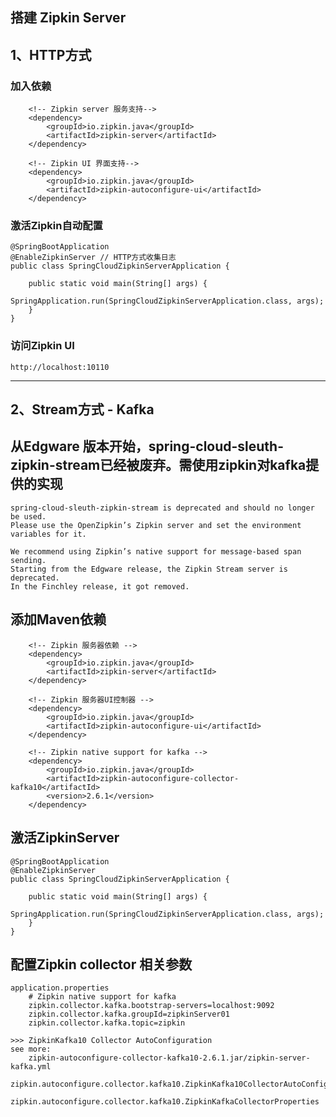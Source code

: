 ## 搭建 Zipkin Server

## 1、HTTP方式
### 加入依赖
		<!-- Zipkin server 服务支持-->
		<dependency>
		    <groupId>io.zipkin.java</groupId>
		    <artifactId>zipkin-server</artifactId>
		</dependency>
		
		<!-- Zipkin UI 界面支持-->
		<dependency>
			<groupId>io.zipkin.java</groupId>
			<artifactId>zipkin-autoconfigure-ui</artifactId>
		</dependency>
		
		
### 激活Zipkin自动配置
	@SpringBootApplication
	@EnableZipkinServer // HTTP方式收集日志
	public class SpringCloudZipkinServerApplication {
	
		public static void main(String[] args) {
			SpringApplication.run(SpringCloudZipkinServerApplication.class, args);
		}
	}
	
	
### 访问Zipkin UI
	http://localhost:10110

---------------------------------------------------------------------------

## 2、Stream方式  - Kafka

## 从Edgware 版本开始，spring-cloud-sleuth-zipkin-stream已经被废弃。需使用zipkin对kafka提供的实现
	spring-cloud-sleuth-zipkin-stream is deprecated and should no longer be used. 
	Please use the OpenZipkin’s Zipkin server and set the environment variables for it.
	
	We recommend using Zipkin’s native support for message-based span sending. 
	Starting from the Edgware release, the Zipkin Stream server is deprecated. 
	In the Finchley release, it got removed.
	

## 添加Maven依赖
		<!-- Zipkin 服务器依赖 -->
		<dependency>
			<groupId>io.zipkin.java</groupId>
			<artifactId>zipkin-server</artifactId>
		</dependency>

		<!-- Zipkin 服务器UI控制器 -->
		<dependency>
			<groupId>io.zipkin.java</groupId>
			<artifactId>zipkin-autoconfigure-ui</artifactId>
		</dependency>
		
		<!-- Zipkin native support for kafka -->
		<dependency>
		    <groupId>io.zipkin.java</groupId>
		    <artifactId>zipkin-autoconfigure-collector-kafka10</artifactId>
		    <version>2.6.1</version>
		</dependency>
		

## 激活ZipkinServer
	@SpringBootApplication
	@EnableZipkinServer
	public class SpringCloudZipkinServerApplication {
	
		public static void main(String[] args) {
			SpringApplication.run(SpringCloudZipkinServerApplication.class, args);
		}
	}

## 配置Zipkin collector 相关参数
	
	application.properties
		# Zipkin native support for kafka 
		zipkin.collector.kafka.bootstrap-servers=localhost:9092
		zipkin.collector.kafka.groupId=zipkinServer01
		zipkin.collector.kafka.topic=zipkin
	
	>>> ZipkinKafka10 Collector AutoConfiguration 
	see more: 
		zipkin-autoconfigure-collector-kafka10-2.6.1.jar/zipkin-server-kafka.yml
		zipkin.autoconfigure.collector.kafka10.ZipkinKafka10CollectorAutoConfiguration
		zipkin.autoconfigure.collector.kafka10.ZipkinKafkaCollectorProperties




